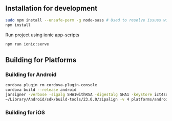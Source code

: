 
## Installation for development
```bash
sudo npm install --unsafe-perm -g node-sass # Used to resolve issues with node-sass on macos
npm install
```

Run project using ionic app-scripts
```bash
npm run ionic:serve
```

## Building for Platforms


### Building for Android

```bash
cordova plugin rm cordova-plugin-console
cordova build --release android
jarsigner -verbose -sigalg SHA1withRSA -digestalg SHA1 -keystore ict4sdg.keystore platforms/android/build/outputs/apk/android-release-unsigned.apk #enter password
~/Library/Android/sdk/build-tools/23.0.0/zipalign -v 4 platforms/android/build/outputs/apk/android-release-unsigned.apk signed_releases/APP_NAME_$(date +%F).apk
```

### Building for iOS
